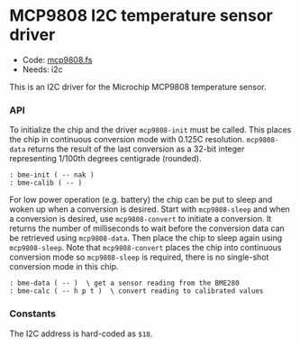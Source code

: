 # MCP9808 I2C temperature sensor driver

[code]: i2c/mcp9808.fs (i2c)
* Code: [mcp9808.fs](https://github.com/jeelabs/embello/tree/master/explore/1608-forth/flib/i2c/mcp9808.fs)
* Needs: i2c

This is an I2C driver for the Microchip MCP9808 temperature sensor.

### API

To initialize the chip and the driver `mcp9808-init` must be
called. This places the chip in continuous conversion mode with 0.125C
resolution. `mcp9808-data` returns the result of the last conversion as
a 32-bit integer representing 1/100th degrees centigrade (rounded).

[defs]: <> (mcp9808-init mcp9808-data)
```
: bme-init ( -- nak )
: bme-calib ( -- )
```

For low power operation (e.g. battery) the chip can be put to sleep
and woken up when a conversion is desired. Start with `mcp9808-sleep`
and when a conversion is desired, use `mcp9808-convert` to initiate a
conversion. It returns the number of milliseconds to wait before the
conversion data can be retrieved using `mcp9808-data`. Then place the
chip to sleep again using `mcp9808-sleep`.  Note that `mcp9808-convert`
places the chip into continuous conversion mode so `mcp9808-sleep`
is required, there is no single-shot conversion mode in this chip.

[defs]: <> (mcp9808-sleep mcp9808-convert)
```
: bme-data ( -- )  \ get a sensor reading from the BME280
: bme-calc ( -- h p t )  \ convert reading to calibrated values
```

### Constants

The I2C address is hard-coded as `$18`.
